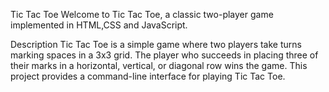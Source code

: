 Tic Tac Toe
Welcome to Tic Tac Toe, a classic two-player game implemented in HTML,CSS and JavaScript.

Description
Tic Tac Toe is a simple game where two players take turns marking spaces in a 3x3 grid. The player who succeeds in placing three of their marks in a horizontal, vertical, or diagonal row wins the game. This project provides a command-line interface for playing Tic Tac Toe.
